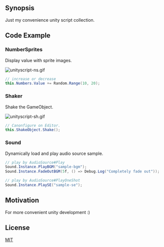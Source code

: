 ## Synopsis

Just my convenience unity script collection. 

## Code Example

### NumberSprites

Display value with sprite images.

![unityscript-ns.gif](https://qiita-image-store.s3.amazonaws.com/0/15618/380d4a98-c235-dd16-00bf-621555d419e0.gif "unityscript-ns.gif")

```c#
// increase or decrease
this.Numbers.Value += Random.Range(10, 20);
```

### Shaker

Shake the GameObject.

![unityscript-sh.gif](https://qiita-image-store.s3.amazonaws.com/0/15618/2ee93c79-32e6-403c-c3cb-d6ce1942e060.gif "unityscript-sh.gif")

```c#
// Canonfigure on Editor.
this.ShakeObject.Shake();
```

### Sound

Dynamically load and play audio source sample.

```c#
// play by AudioSource#Play
Sound.Instance.PlayBGM("sample-bgm");
Sound.Instance.FadeOutBGM(5f, () => Debug.Log("Completely fade out"));

// play by AudioSource#PlayOneShot
Sound.Instance.PlaySE("sample-se");
```

## Motivation

For more convenient unity development :)

## License

[MIT](https://github.com/takoji3/unity-scripts/blob/master/LICENSE)